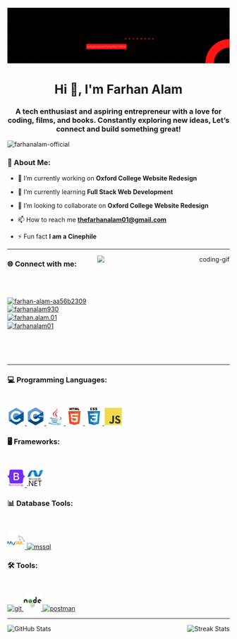 ![logo](https://github.com/FarhanAlam-Official/FarhanAlam-Official/blob/main/Github-Banner-Gif.gif)

<h1 align="center">Hi 👋, I'm Farhan Alam</h1>
<h3 align="center">
    A tech enthusiast and aspiring entrepreneur with a love for coding, films, and books. Constantly exploring new ideas, Let’s connect and build something great!
</h3>

<p align="left"> 
    <img src="https://komarev.com/ghpvc/?username=farhanalam-official&label=Profile%20views&color=0e75b6&style=flat" alt="farhanalam-official" /> 
</p>

<h3>🔧 About Me:</h3>

- 🔭 I’m currently working on **Oxford College Website Redesign**

- 🌱 I’m currently learning **Full Stack Web Development**

- 👯 I’m looking to collaborate on **Oxford College Website Redesign**

- 📫 How to reach me **thefarhanalam01@gmail.com**

- ⚡ Fun fact **I am a Cinephile**

---
<div align="right">
    <img align="right" src="https://user-images.githubusercontent.com/55389276/140866485-8fb1c876-9a8f-4d6a-98dc-08c4981eaf70.gif" alt="coding-gif" width="300" height="200" />
</div>


<h3>🌐 Connect with me:</h3>
<br>
<br>
<p align="left">
    <a href="https://linkedin.com/in/farhan-alam-aa56b2309" target="blank">
        <img align="center" src="https://raw.githubusercontent.com/rahuldkjain/github-profile-readme-generator/master/src/images/icons/Social/linked-in-alt.svg" alt="farhan-alam-aa56b2309" height="30" width="40" />
    </a>
    <a href="https://fb.com/farhanalam930" target="blank">
        <img align="center" src="https://raw.githubusercontent.com/rahuldkjain/github-profile-readme-generator/master/src/images/icons/Social/facebook.svg" alt="farhanalam930" height="30" width="40" />
    </a>
    <a href="https://instagram.com/farhan.alam.01" target="blank">
        <img align="center" src="https://raw.githubusercontent.com/rahuldkjain/github-profile-readme-generator/master/src/images/icons/Social/instagram.svg" alt="farhan.alam.01" height="30" width="40" />
    </a>
    <a href="https://www.leetcode.com/farhanalam01" target="blank">
        <img align="center" src="https://raw.githubusercontent.com/rahuldkjain/github-profile-readme-generator/master/src/images/icons/Social/leet-code.svg" alt="farhanalam01" height="30" width="40" />
    </a>
</p>
<br>
<br>
<br>

---

<h3>💻 Programming Languages:</h3>
<br>
<p align="left">
    <a href="https://www.cprogramming.com/" target="_blank" rel="noreferrer">
        <img src="https://raw.githubusercontent.com/devicons/devicon/master/icons/c/c-original.svg" alt="c" width="40" height="40"/>
    </a>
    <a href="https://www.w3schools.com/cpp/" target="_blank" rel="noreferrer">
        <img src="https://raw.githubusercontent.com/devicons/devicon/master/icons/cplusplus/cplusplus-original.svg" alt="cplusplus" width="40" height="40"/>
    </a>
    <a href="https://www.java.com" target="_blank" rel="noreferrer">
        <img src="https://raw.githubusercontent.com/devicons/devicon/master/icons/java/java-original.svg" alt="java" width="40" height="40"/>
    </a>
    <a href="https://www.w3.org/html/" target="_blank" rel="noreferrer">
        <img src="https://raw.githubusercontent.com/devicons/devicon/master/icons/html5/html5-original-wordmark.svg" alt="html5" width="40" height="40"/>
    </a>
    <a href="https://www.w3schools.com/css/" target="_blank" rel="noreferrer">
        <img src="https://raw.githubusercontent.com/devicons/devicon/master/icons/css3/css3-original-wordmark.svg" alt="css3" width="40" height="40"/>
    </a>
    <a href="https://developer.mozilla.org/en-US/docs/Web/JavaScript" target="_blank" rel="noreferrer">
        <img src="https://raw.githubusercontent.com/devicons/devicon/master/icons/javascript/javascript-original.svg" alt="javascript" width="40" height="40"/>
    </a>
</p>

<h3>🖥️ Frameworks:</h3>
<br>
<p align="left">
    <a href="https://getbootstrap.com" target="_blank" rel="noreferrer">
        <img src="https://raw.githubusercontent.com/devicons/devicon/master/icons/bootstrap/bootstrap-plain-wordmark.svg" alt="bootstrap" width="40" height="40"/>
    </a>
    <a href="https://dotnet.microsoft.com/" target="_blank" rel="noreferrer">
        <img src="https://raw.githubusercontent.com/devicons/devicon/master/icons/dot-net/dot-net-original-wordmark.svg" alt="dotnet" width="40" height="40"/>
    </a>
</p>

<h3>📊 Database Tools:</h3>
<br>
<p align="left">
    <a href="https://www.mysql.com/" target="_blank" rel="noreferrer">
        <img src="https://raw.githubusercontent.com/devicons/devicon/master/icons/mysql/mysql-original-wordmark.svg" alt="mysql" width="40" height="40"/>
    </a>
    <a href="https://www.microsoft.com/en-us/sql-server" target="_blank" rel="noreferrer">
        <img src="https://www.svgrepo.com/show/303229/microsoft-sql-server-logo.svg" alt="mssql" width="40" height="40"/>
    </a>
</p>

<h3>🛠️ Tools:</h3>
<br>
<p align="left">
    <a href="https://git-scm.com/" target="_blank" rel="noreferrer">
        <img src="https://www.vectorlogo.zone/logos/git-scm/git-scm-icon.svg" alt="git" width="40" height="40"/>
    </a>
    <a href="https://nodejs.org" target="_blank" rel="noreferrer">
        <img src="https://raw.githubusercontent.com/devicons/devicon/master/icons/nodejs/nodejs-original-wordmark.svg" alt="nodejs" width="40" height="40"/>
    </a>
    <a href="https://postman.com" target="_blank" rel="noreferrer">
        <img src="https://www.vectorlogo.zone/logos/getpostman/getpostman-icon.svg" alt="postman" width="40" height="40"/>
    </a>
</p>

---

<div style="display: flex; align-items: center; justify-content: space-between;">
    <img  src="https://github-readme-stats.vercel.app/api?username=farhanalam-official&show_icons=true&locale=en" alt="GitHub Stats" />
    <img  src="https://github-readme-streak-stats.herokuapp.com/?user=farhanalam-official" alt="Streak Stats" />
</div>

